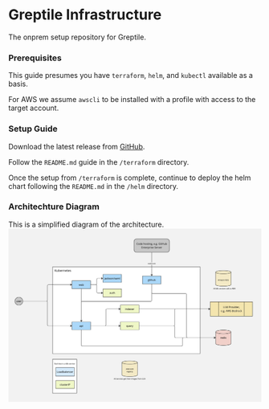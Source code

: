 # Greptile Infrastructure

The onprem setup repository for Greptile.

### Prerequisites

This guide presumes you have `terraform`, `helm`, and `kubectl` available as a basis.

For AWS we assume `awscli` to be installed with a profile with access to the target account. 

### Setup Guide

Download the latest release from [GitHub](https://github.com/greptileai/akupara). 

Follow the `README.md` guide in the `/terraform` directory.

Once the setup from `/terraform` is complete, continue to deploy the helm chart following the `README.md` in the `/helm` directory.


### Architechture Diagram
This is a simplified diagram of the architecture.
![architecture](OnPremArchitechture.jpg)